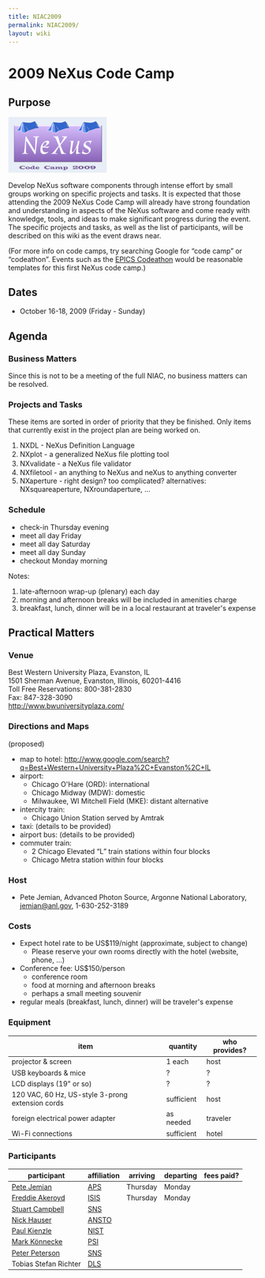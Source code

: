 ```yaml
---
title: NIAC2009
permalink: NIAC2009/
layout: wiki
---
```


2009 NeXus Code Camp
====================

Purpose
-------

<img src="NeXusCodeCamp2009-logo.png" title="logo for the 2009 NeXus Code Camp" alt="logo for the 2009 NeXus Code Camp" width="200" />

Develop NeXus software components through intense effort by small groups
working on specific projects and tasks. It is expected that those
attending the 2009 NeXus Code Camp will already have strong foundation
and understanding in aspects of the NeXus software and come ready with
knowledge, tools, and ideas to make significant progress during the
event. The specific projects and tasks, as well as the list of
participants, will be described on this wiki as the event draws near.

(For more info on code camps, try searching Google for “code camp” or
“codeathon”. Events such as the [EPICS
Codeathon](http://www.aps.anl.gov/epics/meetings/codeathon.php) would be
reasonable templates for this first NeXus code camp.)

Dates
-----

-   October 16-18, 2009 (Friday - Sunday)

Agenda
------

### Business Matters

Since this is not to be a meeting of the full NIAC, no business matters
can be resolved.

### Projects and Tasks

These items are sorted in order of priority that they be finished. Only
items that currently exist in the project plan are being worked on.

1.  NXDL - NeXus Definition Language
2.  NXplot - a generalized NeXus ﬁle plotting tool
3.  NXvalidate - a NeXus ﬁle validator
4.  NXfiletool - an anything to NeXus and neXus to anything converter
5.  NXaperture - right design? too complicated? alternatives:
    NXsquareaperture, NXroundaperture, ...

### Schedule

-   check-in Thursday evening
-   meet all day Friday
-   meet all day Saturday
-   meet all day Sunday
-   checkout Monday morning

Notes:

1.  late-afternoon wrap-up (plenary) each day
2.  morning and afternoon breaks will be included in amenities charge
3.  breakfast, lunch, dinner will be in a local restaurant at traveler's
    expense

Practical Matters
-----------------

### Venue

  
Best Western University Plaza, Evanston, IL  
1501 Sherman Avenue, Evanston, Illinois, 60201-4416  
Toll Free Reservations: 800-381-2830  
Fax: 847-328-3090  
<http://www.bwuniversityplaza.com/>

### Directions and Maps

(proposed)

-   map to hotel:
    <http://www.google.com/search?q=Best+Western+University+Plaza%2C+Evanston%2C+IL>
-   airport:
    -   Chicago O'Hare (ORD): international
    -   Chicago Midway (MDW): domestic
    -   Milwaukee, WI Mitchell Field (MKE): distant alternative
-   intercity train:
    -   Chicago Union Station served by Amtrak
-   taxi: (details to be provided)
-   airport bus: (details to be provided)
-   commuter train:
    -   2 Chicago Elevated “L” train stations within four blocks
    -   Chicago Metra station within four blocks

### Host

-   Pete Jemian, Advanced Photon Source, Argonne National Laboratory,
    jemian@anl.gov, 1-630-252-3189

### Costs

-   Expect hotel rate to be US$119/night (approximate, subject to
    change)
    -   Please reserve your own rooms directly with the hotel (website,
        phone, ...)
-   Conference fee: US$150/person
    -   conference room
    -   food at morning and afternoon breaks
    -   perhaps a small meeting souvenir
-   regular meals (breakfast, lunch, dinner) will be traveler's expense

### Equipment

| item                                             | quantity   | who provides? |
|--------------------------------------------------|------------|---------------|
| projector & screen                               | 1 each     | host          |
| USB keyboards & mice                             | ?          | ?             |
| LCD displays (19" or so)                         | ?          | ?             |
| 120 VAC, 60 Hz, US-style 3-prong extension cords | sufficient | host          |
| foreign electrical power adapter                 | as needed  | traveler      |
| Wi-Fi connections                                | sufficient | hotel         |

### Participants

| participant                                          | affiliation                       | arriving | departing | fees paid? |
|------------------------------------------------------|-----------------------------------|----------|-----------|------------|
| [Pete Jemian](User%3APete_Jemian "wikilink")         | [APS](http://www.aps.anl.gov)     | Thursday | Monday    |            |
| [Freddie Akeroyd](User%3AFreddie_Akeroyd "wikilink") | [ISIS](http://www.isis.rl.ac.uk/) | Thursday | Monday    |            |
| [Stuart Campbell](User%3AStuart_Campbell "wikilink") | [SNS](http://www.sns.gov)         |          |           |            |
| [Nick Hauser](User%3Anick "wikilink")                | [ANSTO](http://www.ansto.gov.au/) |          |           |            |
| [Paul Kienzle](User%3APaul_Kienzle "wikilink")       | [NIST](http://www.nist.gov)       |          |           |            |
| [Mark Könnecke](User%3AMark_Koennecke "wikilink")    | [PSI](http://www.psi.ch)          |          |           |            |
| [Peter Peterson](User%3APeter_Peterson "wikilink")   | [SNS](http://www.sns.gov)         |          |           |            |
| Tobias Stefan Richter                                | [DLS](http://www.diamond.ac.uk)   |          |           |            |


